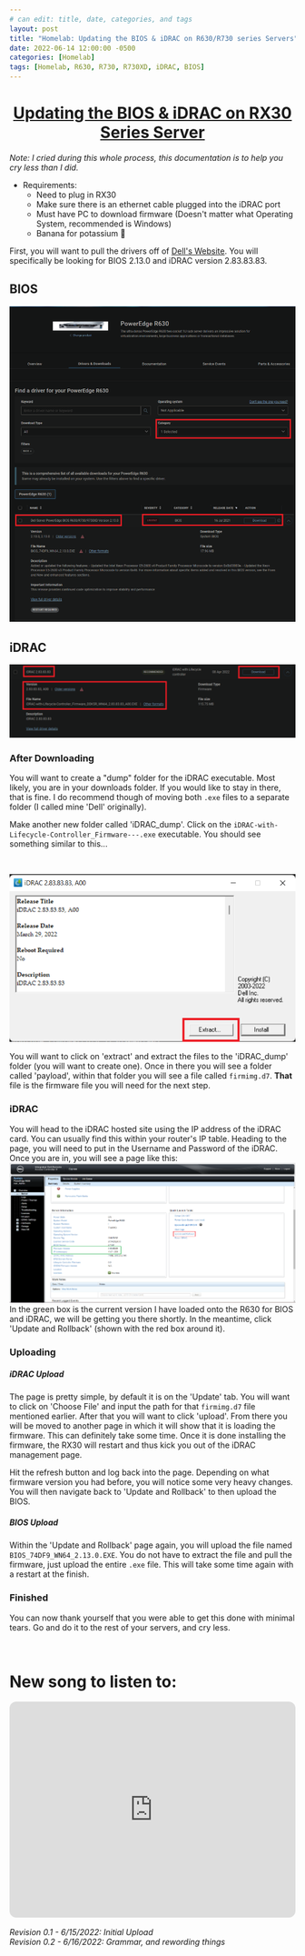 ```yaml
---
# can edit: title, date, categories, and tags
layout: post
title: "Homelab: Updating the BIOS & iDRAC on R630/R730 series Servers"
date: 2022-06-14 12:00:00 -0500
categories: [Homelab]
tags: [Homelab, R630, R730, R730XD, iDRAC, BIOS]
---
```


<h1 align="center"><u>Updating the BIOS & iDRAC on RX30 Series Server</u></h1>

_Note: I cried during this whole process, this documentation is to help you cry less than I did._

* Requirements:
  * Need to plug in RX30
  * Make sure there is an ethernet cable plugged into the iDRAC port
  * Must have PC to download firmware (Doesn't matter what Operating System, recommended is Windows)
  * Banana for potassium 🍌

First, you will want to pull the drivers off of [Dell's Website](https://www.dell.com/support/home/en-us/product-support/product/poweredge-r630/drivers). You will specifically be looking for BIOS 2.13.0 and iDRAC version 2.83.83.83.

## BIOS

![BIOS](/assets/img/Dell_BIOS-Site.png)

## iDRAC

![iDRAC](/assets/img/Dell_iDRAC-Site.png)
<br>

### After Downloading

You will want to create a "dump" folder for the iDRAC executable. Most likely, you are in your downloads folder. If you would like to stay in there, that is fine. I do recommend though of moving both `.exe` files to a separate folder (I called mine 'Dell' originally).

Make another new folder called 'iDRAC_dump'. Click on the `iDRAC-with-Lifecycle-Controller_Firmware---.exe` executable. You should see something similar to this...

<br>

![iDRAC_Firmware](/assets/img/iDRAC_firmware_software.png)
<br>

You will want to click on 'extract' and extract the files to the 'iDRAC_dump' folder (you will want to create one). Once in there you will see a folder called 'payload', within that folder you will see a file called `firmimg.d7`. __That__ file is the firmware file you will need for the next step.

### iDRAC

You will head to the iDRAC hosted site using the IP address of the iDRAC card. You can usually find this within your router's IP table. Heading to the page, you will need to put in the Username and Password of the iDRAC. Once you are in, you will see a page like this:
![R630_iDRAC_&_BIOS](/assets/img/R630_iDRAC_and_BIOS.png)
<br>
In the green box is the current version I have loaded onto the R630 for BIOS and iDRAC, we will be getting you there shortly. In the meantime, click 'Update and Rollback' (shown with the red box around it).

### Uploading
##### iDRAC Upload
The page is pretty simple, by default it is on the 'Update' tab. You will want to click on 'Choose File' and input the path for that `firmimg.d7` file mentioned earlier. After that you will want to click 'upload'. From there you will be moved to another page in which it will show that it is loading the firmware. This can definitely take some time. Once it is done installing the firmware, the RX30 will restart and thus kick you out of the iDRAC management page.
<br>

Hit the refresh button and log back into the page. Depending on what firmware version you had before, you will notice some very heavy changes. You will then navigate back to 'Update and Rollback' to then upload the BIOS. 

##### BIOS Upload
Within the 'Update and Rollback' page again, you will upload the file named `BIOS_74DF9_WN64_2.13.0.EXE`. You do not have to extract the file and pull the firmware, just upload the entire `.exe` file. This will take some time again with a restart at the finish.

### Finished
You can now thank yourself that you were able to get this done with minimal tears. Go and do it to the rest of your servers, and cry less. 

<br>

# New song to listen to:

<iframe style="border-radius:12px" src="https://open.spotify.com/embed/track/51rv0PwUdnFJNdf04pPLB2?utm_source=generator" width="100%" height="380" frameBorder="0" allowfullscreen="" allow="autoplay; clipboard-write; encrypted-media; fullscreen; picture-in-picture"></iframe>


_Revision 0.1 - 6/15/2022: Initial Upload_<br>
_Revision 0.2 - 6/16/2022: Grammar, and rewording things_<br>